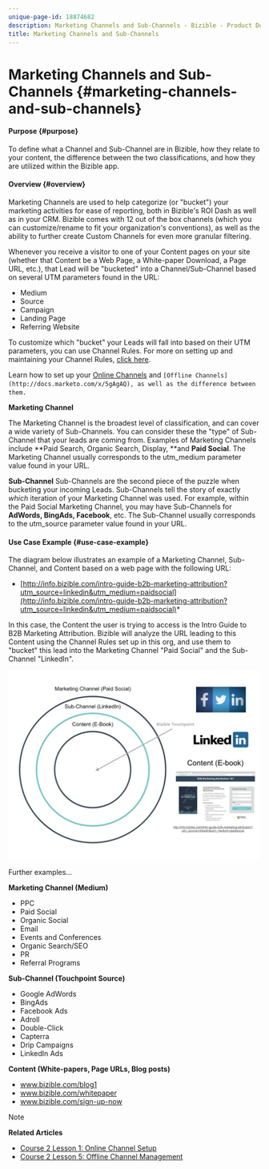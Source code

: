 ```yaml
---
unique-page-id: 18874682
description: Marketing Channels and Sub-Channels - Bizible - Product Documentation
title: Marketing Channels and Sub-Channels
---
```


# Marketing Channels and Sub-Channels {#marketing-channels-and-sub-channels}

#### Purpose {#purpose}

To define what a Channel and Sub-Channel are in Bizible, how they relate to your content, the difference between the two classifications, and how they are utilized within the Bizible app.

#### Overview {#overview}

Marketing Channels are used to help categorize (or "bucket") your marketing activities for ease of reporting, both in Bizible's ROI Dash as well as in your CRM. Bizible comes with 12 out of the box channels (which you can customize/rename to fit your organization's conventions), as well as the ability to further create Custom Channels for even more granular filtering.  
  
Whenever you receive a visitor to one of your Content pages on your site (whether that Content be a Web Page, a White-paper Download, a Page URL, etc.), that Lead will be "bucketed" into a Channel/Sub-Channel based on several UTM parameters found in the URL:

* Medium
* Source
* Campaign
* Landing Page
* Referring Website

To customize which "bucket" your Leads will fall into based on their UTM parameters, you can use Channel Rules.&nbsp;For more on setting up and maintaining your Channel Rules, [click here](https://support.bizible.com/hc/en-us/articles/115009615408-Online-Custom-Channel-Setup).

Learn how to set up your [Online Channels](http://docs.marketo.com/x/5AAgAQ) and ` [Offline Channels](http://docs.marketo.com/x/5gAgAQ), as well as the difference between them.  
`

**Marketing Channel**

The Marketing Channel is the broadest level of classification, and can cover a wide variety of Sub-Channels. You can consider these the "type" of Sub-Channel that your leads are coming from. Examples of Marketing Channels include **Paid Search, Organic Search, Display, **and **Paid Social**. The Marketing Channel usually corresponds to the utm_medium parameter value found in your URL.   
  
**Sub-Channel** 
Sub-Channels are the second piece of the puzzle when bucketing your incoming Leads. Sub-Channels tell the story of exactly *which* iteration of your Marketing Channel was used. For example, within the Paid Social Marketing Channel, you may have Sub-Channels for **AdWords, BingAds, Facebook**, etc. The Sub-Channel usually corresponds to the utm_source parameter value found in your URL.

#### Use Case Example {#use-case-example}

The diagram below illustrates an example of a Marketing Channel, Sub-Channel, and Content based on a web page with the following URL:

* [http://info.bizible.com/intro-guide-b2b-marketing-attribution?utm_source=linkedin&utm_medium=paidsocial](http://info.bizible.com/intro-guide-b2b-marketing-attribution?utm_source=linkedin&utm_medium=paidsocial)*

In this case, the Content the user is trying to access is the Intro Guide to B2B Marketing Attribution. Bizible will analyze the URL leading to this Content using the Channel Rules set up in this org, and use them to "bucket" this lead into the Marketing Channel "Paid Social" and the Sub-Channel "LinkedIn".

![](assets/1.jpg)

Further examples...

**Marketing Channel (Medium)**

* PPC
* Paid Social
* Organic Social
* Email
* Events and Conferences
* Organic Search/SEO
* PR
* Referral Programs

**Sub-Channel (Touchpoint Source)**

* Google AdWords
* BingAds
* Facebook Ads
* Adroll
* Double-Click
* Capterra
* Drip Campaigns
* LinkedIn Ads

**Content (White-papers, Page URLs, Blog posts)**

* www.bizible.com/blog1
* www.bizible.com/whitepaper
* www.bizible.com/sign-up-now

>[!NOTE]
>
>**Related Articles**
>
>* [Course 2 Lesson 1: Online Channel Setup](https://universityonline.marketo.com/courses/bizible-fundamentals-channel-management/#/page/5c63007334d9f0367662b747)
>* [Course 2 Lesson 5: Offline Channel Management](https://universityonline.marketo.com/courses/bizible-fundamentals-channel-management/#/page/5c630eca34d9f0367662b77f)
>

